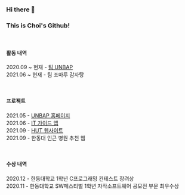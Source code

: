 ### Hi there 👋
### This is Choi's Github!   

<br>

#### 활동 내역
2020.09 ~ 현재 - [팀 UNBAP](https://unbap.github.io/) <br>
2021.06 ~ 현재 - 팀 조마루 감자탕

<br>

#### 프로젝트 
2021.05 - [UNBAP 홈페이지](https://unbap.github.io/) <br>
2021.06 - [IT 가이드 앱](https://github.com/healim01/it_guide) <br>
2021.09 - [HUT 웹사이트](https://hut.handong.us/) <br>
2021.09 - 한동대 인근 병원 추천 웹 <br>

<br>

#### 수상 내역
2020.12 - 한동대학교 1학년 C프로그래밍 컨테스트 장려상 <br>
2020.11 - 한동대학교 SW페스티벌 1학년 자작소프트웨어 공모전 부문 최우수상 <br>
